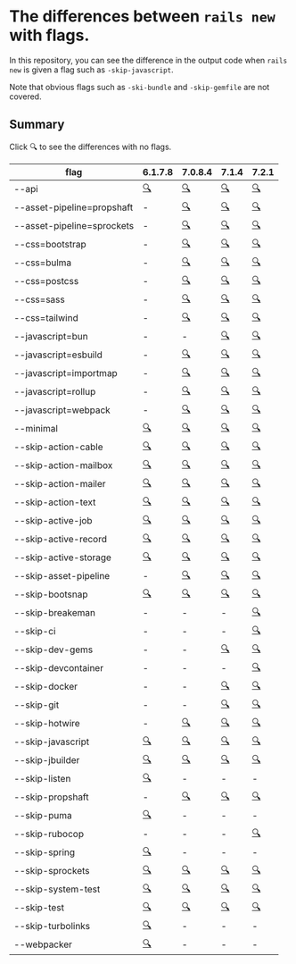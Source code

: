 # The differences between `rails new` with flags.

In this repository, you can see the difference in the output code when `rails new` is given a flag such as `-skip-javascript`.

Note that obvious flags such as `-ski-bundle` and `-skip-gemfile` are not covered.

## Summary

Click 🔍 to see the differences with no flags.

| flag | 6.1.7.8 | 7.0.8.4 | 7.1.4 | 7.2.1 |
| --- | --- | --- | --- | --- |
| --api | [🔍](https://github.com/snaka/rails_new_flags/compare/6.1.7.8..6.1.7.8-api) | [🔍](https://github.com/snaka/rails_new_flags/compare/7.0.8.4..7.0.8.4-api) | [🔍](https://github.com/snaka/rails_new_flags/compare/7.1.4..7.1.4-api) | [🔍](https://github.com/snaka/rails_new_flags/compare/7.2.1..7.2.1-api) |
| --asset-pipeline=propshaft | - | [🔍](https://github.com/snaka/rails_new_flags/compare/7.0.8.4..7.0.8.4-asset-pipeline-propshaft) | [🔍](https://github.com/snaka/rails_new_flags/compare/7.1.4..7.1.4-asset-pipeline-propshaft) | [🔍](https://github.com/snaka/rails_new_flags/compare/7.2.1..7.2.1-asset-pipeline-propshaft) |
| --asset-pipeline=sprockets | - | [🔍](https://github.com/snaka/rails_new_flags/compare/7.0.8.4..7.0.8.4-asset-pipeline-sprockets) | [🔍](https://github.com/snaka/rails_new_flags/compare/7.1.4..7.1.4-asset-pipeline-sprockets) | [🔍](https://github.com/snaka/rails_new_flags/compare/7.2.1..7.2.1-asset-pipeline-sprockets) |
| --css=bootstrap | - | [🔍](https://github.com/snaka/rails_new_flags/compare/7.0.8.4..7.0.8.4-css-bootstrap) | [🔍](https://github.com/snaka/rails_new_flags/compare/7.1.4..7.1.4-css-bootstrap) | [🔍](https://github.com/snaka/rails_new_flags/compare/7.2.1..7.2.1-css-bootstrap) |
| --css=bulma | - | [🔍](https://github.com/snaka/rails_new_flags/compare/7.0.8.4..7.0.8.4-css-bulma) | [🔍](https://github.com/snaka/rails_new_flags/compare/7.1.4..7.1.4-css-bulma) | [🔍](https://github.com/snaka/rails_new_flags/compare/7.2.1..7.2.1-css-bulma) |
| --css=postcss | - | [🔍](https://github.com/snaka/rails_new_flags/compare/7.0.8.4..7.0.8.4-css-postcss) | [🔍](https://github.com/snaka/rails_new_flags/compare/7.1.4..7.1.4-css-postcss) | [🔍](https://github.com/snaka/rails_new_flags/compare/7.2.1..7.2.1-css-postcss) |
| --css=sass | - | [🔍](https://github.com/snaka/rails_new_flags/compare/7.0.8.4..7.0.8.4-css-sass) | [🔍](https://github.com/snaka/rails_new_flags/compare/7.1.4..7.1.4-css-sass) | [🔍](https://github.com/snaka/rails_new_flags/compare/7.2.1..7.2.1-css-sass) |
| --css=tailwind | - | [🔍](https://github.com/snaka/rails_new_flags/compare/7.0.8.4..7.0.8.4-css-tailwind) | [🔍](https://github.com/snaka/rails_new_flags/compare/7.1.4..7.1.4-css-tailwind) | [🔍](https://github.com/snaka/rails_new_flags/compare/7.2.1..7.2.1-css-tailwind) |
| --javascript=bun | - | - | [🔍](https://github.com/snaka/rails_new_flags/compare/7.1.4..7.1.4-javascript-bun) | [🔍](https://github.com/snaka/rails_new_flags/compare/7.2.1..7.2.1-javascript-bun) |
| --javascript=esbuild | - | [🔍](https://github.com/snaka/rails_new_flags/compare/7.0.8.4..7.0.8.4-javascript-esbuild) | [🔍](https://github.com/snaka/rails_new_flags/compare/7.1.4..7.1.4-javascript-esbuild) | [🔍](https://github.com/snaka/rails_new_flags/compare/7.2.1..7.2.1-javascript-esbuild) |
| --javascript=importmap | - | [🔍](https://github.com/snaka/rails_new_flags/compare/7.0.8.4..7.0.8.4-javascript-importmap) | [🔍](https://github.com/snaka/rails_new_flags/compare/7.1.4..7.1.4-javascript-importmap) | [🔍](https://github.com/snaka/rails_new_flags/compare/7.2.1..7.2.1-javascript-importmap) |
| --javascript=rollup | - | [🔍](https://github.com/snaka/rails_new_flags/compare/7.0.8.4..7.0.8.4-javascript-rollup) | [🔍](https://github.com/snaka/rails_new_flags/compare/7.1.4..7.1.4-javascript-rollup) | [🔍](https://github.com/snaka/rails_new_flags/compare/7.2.1..7.2.1-javascript-rollup) |
| --javascript=webpack | - | [🔍](https://github.com/snaka/rails_new_flags/compare/7.0.8.4..7.0.8.4-javascript-webpack) | [🔍](https://github.com/snaka/rails_new_flags/compare/7.1.4..7.1.4-javascript-webpack) | [🔍](https://github.com/snaka/rails_new_flags/compare/7.2.1..7.2.1-javascript-webpack) |
| --minimal | [🔍](https://github.com/snaka/rails_new_flags/compare/6.1.7.8..6.1.7.8-minimal) | [🔍](https://github.com/snaka/rails_new_flags/compare/7.0.8.4..7.0.8.4-minimal) | [🔍](https://github.com/snaka/rails_new_flags/compare/7.1.4..7.1.4-minimal) | [🔍](https://github.com/snaka/rails_new_flags/compare/7.2.1..7.2.1-minimal) |
| --skip-action-cable | [🔍](https://github.com/snaka/rails_new_flags/compare/6.1.7.8..6.1.7.8-skip-action-cable) | [🔍](https://github.com/snaka/rails_new_flags/compare/7.0.8.4..7.0.8.4-skip-action-cable) | [🔍](https://github.com/snaka/rails_new_flags/compare/7.1.4..7.1.4-skip-action-cable) | [🔍](https://github.com/snaka/rails_new_flags/compare/7.2.1..7.2.1-skip-action-cable) |
| --skip-action-mailbox | [🔍](https://github.com/snaka/rails_new_flags/compare/6.1.7.8..6.1.7.8-skip-action-mailbox) | [🔍](https://github.com/snaka/rails_new_flags/compare/7.0.8.4..7.0.8.4-skip-action-mailbox) | [🔍](https://github.com/snaka/rails_new_flags/compare/7.1.4..7.1.4-skip-action-mailbox) | [🔍](https://github.com/snaka/rails_new_flags/compare/7.2.1..7.2.1-skip-action-mailbox) |
| --skip-action-mailer | [🔍](https://github.com/snaka/rails_new_flags/compare/6.1.7.8..6.1.7.8-skip-action-mailer) | [🔍](https://github.com/snaka/rails_new_flags/compare/7.0.8.4..7.0.8.4-skip-action-mailer) | [🔍](https://github.com/snaka/rails_new_flags/compare/7.1.4..7.1.4-skip-action-mailer) | [🔍](https://github.com/snaka/rails_new_flags/compare/7.2.1..7.2.1-skip-action-mailer) |
| --skip-action-text | [🔍](https://github.com/snaka/rails_new_flags/compare/6.1.7.8..6.1.7.8-skip-action-text) | [🔍](https://github.com/snaka/rails_new_flags/compare/7.0.8.4..7.0.8.4-skip-action-text) | [🔍](https://github.com/snaka/rails_new_flags/compare/7.1.4..7.1.4-skip-action-text) | [🔍](https://github.com/snaka/rails_new_flags/compare/7.2.1..7.2.1-skip-action-text) |
| --skip-active-job | [🔍](https://github.com/snaka/rails_new_flags/compare/6.1.7.8..6.1.7.8-skip-active-job) | [🔍](https://github.com/snaka/rails_new_flags/compare/7.0.8.4..7.0.8.4-skip-active-job) | [🔍](https://github.com/snaka/rails_new_flags/compare/7.1.4..7.1.4-skip-active-job) | [🔍](https://github.com/snaka/rails_new_flags/compare/7.2.1..7.2.1-skip-active-job) |
| --skip-active-record | [🔍](https://github.com/snaka/rails_new_flags/compare/6.1.7.8..6.1.7.8-skip-active-record) | [🔍](https://github.com/snaka/rails_new_flags/compare/7.0.8.4..7.0.8.4-skip-active-record) | [🔍](https://github.com/snaka/rails_new_flags/compare/7.1.4..7.1.4-skip-active-record) | [🔍](https://github.com/snaka/rails_new_flags/compare/7.2.1..7.2.1-skip-active-record) |
| --skip-active-storage | [🔍](https://github.com/snaka/rails_new_flags/compare/6.1.7.8..6.1.7.8-skip-active-storage) | [🔍](https://github.com/snaka/rails_new_flags/compare/7.0.8.4..7.0.8.4-skip-active-storage) | [🔍](https://github.com/snaka/rails_new_flags/compare/7.1.4..7.1.4-skip-active-storage) | [🔍](https://github.com/snaka/rails_new_flags/compare/7.2.1..7.2.1-skip-active-storage) |
| --skip-asset-pipeline | - | [🔍](https://github.com/snaka/rails_new_flags/compare/7.0.8.4..7.0.8.4-skip-asset-pipeline) | [🔍](https://github.com/snaka/rails_new_flags/compare/7.1.4..7.1.4-skip-asset-pipeline) | [🔍](https://github.com/snaka/rails_new_flags/compare/7.2.1..7.2.1-skip-asset-pipeline) |
| --skip-bootsnap | [🔍](https://github.com/snaka/rails_new_flags/compare/6.1.7.8..6.1.7.8-skip-bootsnap) | [🔍](https://github.com/snaka/rails_new_flags/compare/7.0.8.4..7.0.8.4-skip-bootsnap) | [🔍](https://github.com/snaka/rails_new_flags/compare/7.1.4..7.1.4-skip-bootsnap) | [🔍](https://github.com/snaka/rails_new_flags/compare/7.2.1..7.2.1-skip-bootsnap) |
| --skip-breakeman | - | - | - | [🔍](https://github.com/snaka/rails_new_flags/compare/7.2.1..7.2.1-skip-breakeman) |
| --skip-ci | - | - | - | [🔍](https://github.com/snaka/rails_new_flags/compare/7.2.1..7.2.1-skip-ci) |
| --skip-dev-gems | - | - | [🔍](https://github.com/snaka/rails_new_flags/compare/7.1.4..7.1.4-skip-dev-gems) | [🔍](https://github.com/snaka/rails_new_flags/compare/7.2.1..7.2.1-skip-dev-gems) |
| --skip-devcontainer | - | - | - | [🔍](https://github.com/snaka/rails_new_flags/compare/7.2.1..7.2.1-skip-devcontainer) |
| --skip-docker | - | - | [🔍](https://github.com/snaka/rails_new_flags/compare/7.1.4..7.1.4-skip-docker) | [🔍](https://github.com/snaka/rails_new_flags/compare/7.2.1..7.2.1-skip-docker) |
| --skip-git | - | - | [🔍](https://github.com/snaka/rails_new_flags/compare/7.1.4..7.1.4-skip-git) | [🔍](https://github.com/snaka/rails_new_flags/compare/7.2.1..7.2.1-skip-git) |
| --skip-hotwire | - | [🔍](https://github.com/snaka/rails_new_flags/compare/7.0.8.4..7.0.8.4-skip-hotwire) | [🔍](https://github.com/snaka/rails_new_flags/compare/7.1.4..7.1.4-skip-hotwire) | [🔍](https://github.com/snaka/rails_new_flags/compare/7.2.1..7.2.1-skip-hotwire) |
| --skip-javascript | [🔍](https://github.com/snaka/rails_new_flags/compare/6.1.7.8..6.1.7.8-skip-javascript) | [🔍](https://github.com/snaka/rails_new_flags/compare/7.0.8.4..7.0.8.4-skip-javascript) | [🔍](https://github.com/snaka/rails_new_flags/compare/7.1.4..7.1.4-skip-javascript) | [🔍](https://github.com/snaka/rails_new_flags/compare/7.2.1..7.2.1-skip-javascript) |
| --skip-jbuilder | [🔍](https://github.com/snaka/rails_new_flags/compare/6.1.7.8..6.1.7.8-skip-jbuilder) | [🔍](https://github.com/snaka/rails_new_flags/compare/7.0.8.4..7.0.8.4-skip-jbuilder) | [🔍](https://github.com/snaka/rails_new_flags/compare/7.1.4..7.1.4-skip-jbuilder) | [🔍](https://github.com/snaka/rails_new_flags/compare/7.2.1..7.2.1-skip-jbuilder) |
| --skip-listen | [🔍](https://github.com/snaka/rails_new_flags/compare/6.1.7.8..6.1.7.8-skip-listen) | - | - | - |
| --skip-propshaft | - | [🔍](https://github.com/snaka/rails_new_flags/compare/7.0.8.4..7.0.8.4-skip-propshaft) | [🔍](https://github.com/snaka/rails_new_flags/compare/7.1.4..7.1.4-skip-propshaft) | [🔍](https://github.com/snaka/rails_new_flags/compare/7.2.1..7.2.1-skip-propshaft) |
| --skip-puma | [🔍](https://github.com/snaka/rails_new_flags/compare/6.1.7.8..6.1.7.8-skip-puma) | - | - | - |
| --skip-rubocop | - | - | - | [🔍](https://github.com/snaka/rails_new_flags/compare/7.2.1..7.2.1-skip-rubocop) |
| --skip-spring | [🔍](https://github.com/snaka/rails_new_flags/compare/6.1.7.8..6.1.7.8-skip-spring) | - | - | - |
| --skip-sprockets | [🔍](https://github.com/snaka/rails_new_flags/compare/6.1.7.8..6.1.7.8-skip-sprockets) | [🔍](https://github.com/snaka/rails_new_flags/compare/7.0.8.4..7.0.8.4-skip-sprockets) | [🔍](https://github.com/snaka/rails_new_flags/compare/7.1.4..7.1.4-skip-sprockets) | [🔍](https://github.com/snaka/rails_new_flags/compare/7.2.1..7.2.1-skip-sprockets) |
| --skip-system-test | [🔍](https://github.com/snaka/rails_new_flags/compare/6.1.7.8..6.1.7.8-skip-system-test) | [🔍](https://github.com/snaka/rails_new_flags/compare/7.0.8.4..7.0.8.4-skip-system-test) | [🔍](https://github.com/snaka/rails_new_flags/compare/7.1.4..7.1.4-skip-system-test) | [🔍](https://github.com/snaka/rails_new_flags/compare/7.2.1..7.2.1-skip-system-test) |
| --skip-test | [🔍](https://github.com/snaka/rails_new_flags/compare/6.1.7.8..6.1.7.8-skip-test) | [🔍](https://github.com/snaka/rails_new_flags/compare/7.0.8.4..7.0.8.4-skip-test) | [🔍](https://github.com/snaka/rails_new_flags/compare/7.1.4..7.1.4-skip-test) | [🔍](https://github.com/snaka/rails_new_flags/compare/7.2.1..7.2.1-skip-test) |
| --skip-turbolinks | [🔍](https://github.com/snaka/rails_new_flags/compare/6.1.7.8..6.1.7.8-skip-turbolinks) | - | - | - |
| --webpacker | [🔍](https://github.com/snaka/rails_new_flags/compare/6.1.7.8..6.1.7.8-webpacker) | - | - | - |
